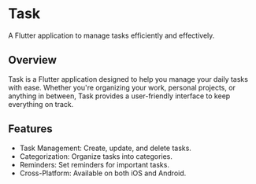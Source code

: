 # Task

A Flutter application to manage tasks efficiently and effectively.

## Overview

Task is a Flutter application designed to help you manage your daily tasks with ease. Whether you're organizing your work, personal projects, or anything in between, Task provides a user-friendly interface to keep everything on track.

## Features

- Task Management: Create, update, and delete tasks.
- Categorization: Organize tasks into categories.
- Reminders: Set reminders for important tasks.
- Cross-Platform: Available on both iOS and Android.
